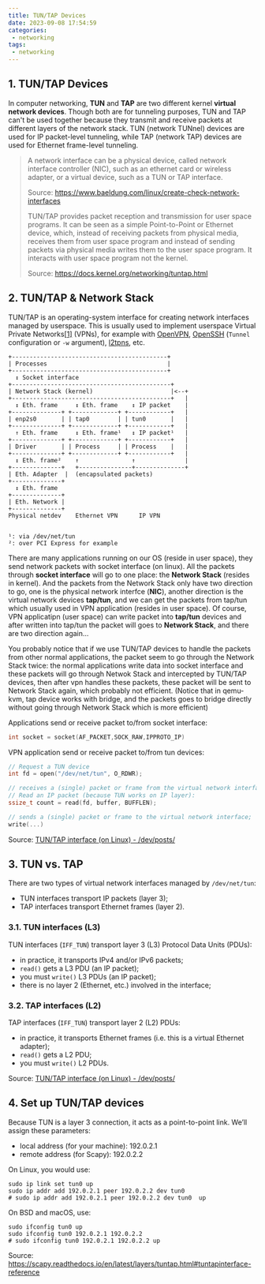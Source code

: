 ```yaml
---
title: TUN/TAP Devices
date: 2023-09-08 17:54:59
categories:
 - networking
tags:
 - networking
---
```


## 1. TUN/TAP Devices

In computer networking, **TUN** and **TAP** are two different kernel **virtual network devices**. Though both are for tunneling purposes, TUN and TAP can't be used together because they transmit and receive packets at different layers of the network stack. TUN (network TUNnel) devices are used for IP packet-level tunneling, while TAP (network TAP) devices are used for Ethernet frame-level tunneling.

> A network interface can be a physical device, called network interface controller (NIC), such as an ethernet card or wireless adapter, or a virtual device, such as a TUN or TAP interface. 
>
> Source: https://www.baeldung.com/linux/create-check-network-interfaces
>
> TUN/TAP provides packet reception and transmission for user space programs. It can be seen as a simple Point-to-Point or Ethernet device, which, instead of receiving packets from physical media, receives them from user space program and instead of sending packets via physical media writes them to the user space program. It interacts with user space program not the kernel. 
>
> Source: https://docs.kernel.org/networking/tuntap.html

## 2. TUN/TAP & Network Stack

TUN/TAP is an operating-system interface for creating network interfaces managed by userspace. This is usually used to implement userspace Virtual Private Networks[[1\]](https://www.gabriel.urdhr.fr/2021/05/08/tuntap/#fn1) (VPNs), for example with [OpenVPN](https://openvpn.net/), [OpenSSH](https://www.gabriel.urdhr.fr/2017/08/02/foo-over-ssh/#tuntap-forwarding) (`Tunnel` configuration or `-w` argument), [l2tpns](https://code.ffdn.org/l2tpns/l2tpns), etc.

```
+--------------------------------------------+
| Processes                                  |
+--------------------------------------------+
  ↕ Socket interface
+---------------------------------------------+
| Network Stack (kernel)                      |<--+
+---------------------------------------------+   |
  ↕ Eth. frame     ↕ Eth. frame    ↕ IP packet    |
+--------------+ +-------------+ +------------+   |
| enp2s0       | | tap0        | | tun0       |   |
+--------------+ +-------------+ +------------+   |
  ↑ Eth. frame     ↕ Eth. frame¹   ↕ IP packet¹   |
+--------------+ +-------------+ +------------+   |
| Driver       | | Process     | | Process    |   |
+--------------+ +-------------+ +------------+   |
  ↕ Eth. frame²    ↑               ↑              |
+--------------+   +---------------+--------------+
| Eth. Adapter  |  (encapsulated packets)
+--------------+
  ↕ Eth. frame
+--------------+
| Eth. Network |
+--------------+
Physical netdev    Ethernet VPN      IP VPN


¹: via /dev/net/tun
²: over PCI Express for example
```

There are many applications running on our OS (reside in user space), they send network packets with socket interface (on linux). All the packets through **socket interface** will go to one place: the **Network Stack** (resides in kernel). And the packets from the Network Stack only have two direction to go, one is the physical network interfce (**NIC**), another direction is the virtual network devices **tap/tun**, and we can get the packets from tap/tun which usually used in VPN application (resides in user space). Of course, VPN applicatipn (user space) can write packet into **tap/tun** devices and after written into tap/tun the packet will goes to **Network Stack**, and there are two direction again... 

You probably notice that if we use TUN/TAP devices to handle the packets from other normal  applications, the packet seem to go through the Network Stack twice: the normal applications write data into socket interface and these packets will go through Netwok Stack and intercepted by TUN/TAP devices, then after vpn handles these packets, these packet will be sent to Network Stack again, which probably not efficient. (Notice that in qemu-kvm, tap device works with bridge, and the packets goes to bridge directly without going through Network Stack which is more efficient)

Applications send or receive packet to/from socket interface:

```c
int socket = socket(AF_PACKET,SOCK_RAW,IPPROTO_IP)
```

VPN application send or receive packet to/from tun devices:

```c
// Request a TUN device
int fd = open("/dev/net/tun", O_RDWR);

// receives a (single) packet or frame from the virtual network interface;
// Read an IP packet (because TUN works on IP layer):
ssize_t count = read(fd, buffer, BUFFLEN);

// sends a (single) packet or frame to the virtual network interface;
write(...) 
```

Source: [TUN/TAP interface (on Linux) - /dev/posts/](https://www.gabriel.urdhr.fr/2021/05/08/tuntap/)

## 3. TUN vs. TAP

There are two types of virtual network interfaces managed by `/dev/net/tun`:

- TUN interfaces transport IP packets (layer 3);
- TAP interfaces transport Ethernet frames (layer 2).

### 3.1. TUN interfaces (L3)

TUN interfaces (`IFF_TUN`) transport layer 3 (L3) Protocol Data Units (PDUs):

- in practice, it transports IPv4 and/or IPv6 packets;
- `read()` gets a L3 PDU (an IP packet);
- you must `write()` L3 PDUs (an IP packet);
- there is no layer 2 (Ethernet, etc.) involved in the interface;

### 3.2. TAP interfaces (L2)

TAP interfaces (`IFF_TUN`) transport layer 2 (L2) PDUs:

- in practice, it transports Ethernet frames (i.e. this is a virtual Ethernet adapter);
- `read()` gets a L2 PDU;
- you must `write()` L2 PDUs.

Source: [TUN/TAP interface (on Linux) - /dev/posts/](https://www.gabriel.urdhr.fr/2021/05/08/tuntap/)

## 4. Set up TUN/TAP devices

Because TUN is a layer 3 connection, it acts as a point-to-point link. We’ll assign these parameters:

- local address (for your machine): 192.0.2.1
- remote address (for Scapy): 192.0.2.2

On Linux, you would use:

```shell
sudo ip link set tun0 up
sudo ip addr add 192.0.2.1 peer 192.0.2.2 dev tun0 
# sudo ip addr add 192.0.2.1 peer 192.0.2.2 dev tun0  up
```

On BSD and macOS, use:

```shell
sudo ifconfig tun0 up
sudo ifconfig tun0 192.0.2.1 192.0.2.2
# sudo ifconfig tun0 192.0.2.1 192.0.2.2 up
```

Source: https://scapy.readthedocs.io/en/latest/layers/tuntap.html#tuntapinterface-reference

